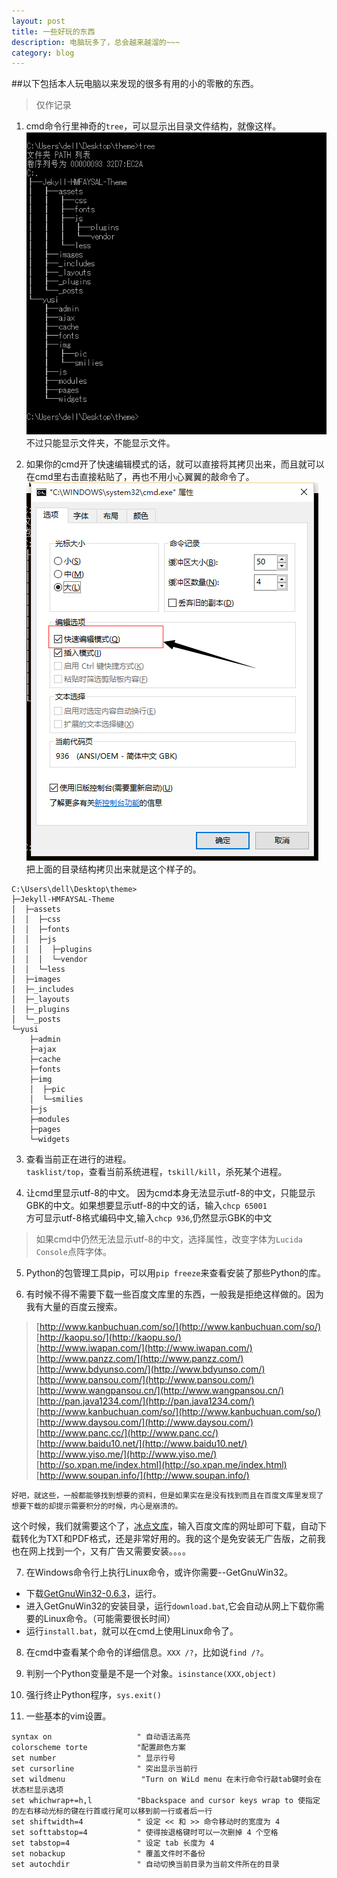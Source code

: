 ```yaml
---
layout: post
title: 一些好玩的东西
description: 电脑玩多了，总会越来越溜的~~~
category: blog
---
```


##以下包括本人玩电脑以来发现的很多有用的小的零散的东西。

>仅作记录
>

1. cmd命令行里神奇的`tree`，可以显示出目录文件结构，就像这样。   
![tree_demo.jpg](../../images/tree_demo.jpg)   
不过只能显示文件夹，不能显示文件。    

2. 如果你的cmd开了快速编辑模式的话，就可以直接将其拷贝出来，而且就可以在cmd里右击直接粘贴了，再也不用小心翼翼的敲命令了。  
![cmd_edit.jpg](../../images/cmd_edit.jpg)   
把上面的目录结构拷贝出来就是这个样子的。   

```
C:\Users\dell\Desktop\theme>
├─Jekyll-HMFAYSAL-Theme
│  ├─assets
│  │  ├─css
│  │  ├─fonts
│  │  ├─js
│  │  │  ├─plugins
│  │  │  └─vendor
│  │  └─less
│  ├─images
│  ├─_includes
│  ├─_layouts
│  ├─_plugins
│  └─_posts
└─yusi
    ├─admin
    ├─ajax
    ├─cache
    ├─fonts
    ├─img
    │  ├─pic
    │  └─smilies
    ├─js
    ├─modules
    ├─pages
    └─widgets
```

3. 查看当前正在进行的进程。    
`tasklist/top`，查看当前系统进程，`tskill/kill`，杀死某个进程。    

4. 让cmd里显示utf-8的中文。
因为cmd本身无法显示utf-8的中文，只能显示GBK的中文。如果想要显示utf-8的中文的话，输入`chcp 65001`    
方可显示utf-8格式编码中文,输入`chcp 936`,仍然显示GBK的中文     
>如果cmd中仍然无法显示utf-8的中文，选择属性，改变字体为`Lucida Console`点阵字体。

5. Python的包管理工具pip，可以用`pip freeze`来查看安装了那些Python的库。

6. 有时候不得不需要下载一些百度文库里的东西，一般我是拒绝这样做的。因为我有大量的百度云搜索。   
>[http://www.kanbuchuan.com/so/](http://www.kanbuchuan.com/so/)                       
>[http://kaopu.so/](http://kaopu.so/)                           
>[http://www.iwapan.com/](http://www.iwapan.com/)                             
>[http://www.panzz.com/](http://www.panzz.com/)                              
>[http://www.bdyunso.com/](http://www.bdyunso.com/)                            
>[http://www.pansou.com/](http://www.pansou.com/)                          
>[http://www.wangpansou.cn/](http://www.wangpansou.cn/)                              
>[http://pan.java1234.com/](http://pan.java1234.com/)                                 
>[http://www.kanbuchuan.com/so/](http://www.kanbuchuan.com/so/)                          
>[http://www.daysou.com/](http://www.daysou.com/)                              
>[http://www.panc.cc/](http://www.panc.cc/)                                   
>[http://www.baidu10.net/](http://www.baidu10.net/)                              
>[http://www.yiso.me/](http://www.yiso.me/)                                    
>[http://so.xpan.me/index.html](http://so.xpan.me/index.html)                         
>[http://www.soupan.info/](http://www.soupan.info/)                                 
    
    好吧，就这些，一般都能够找到想要的资料，但是如果实在是没有找到而且在百度文库里发现了想要下载的却提示需要积分的时候，内心是崩溃的。        
这个时候，我们就需要这个了，[冰点文库](../software/iDocDown.rar)，输入百度文库的网址即可下载，自动下载转化为TXT和PDF格式，还是非常好用的。我的这个是免安装无广告版，之前我也在网上找到一个，又有广告又需要安装。。。。

7. 在Windows命令行上执行Linux命令，或许你需要--GetGnuWin32。     
 - 下载[GetGnuWin32-0.6.3](../software/GetGnuWin32-0.6.3.exe)，运行。       
 - 进入GetGnuWin32的安装目录，运行`download.bat`,它会自动从网上下载你需要的Linux命令。（可能需要很长时间）        
 - 运行`install.bat`，就可以在cmd上使用Linux命令了。        

8. 在cmd中查看某个命令的详细信息。`XXX /?`，比如说`find /?`。

9. 判别一个Python变量是不是一个对象。`isinstance(XXX,object)`

10. 强行终止Python程序，`sys.exit()`

11. 一些基本的vim设置。

```
syntax on                   " 自动语法高亮
colorscheme torte           "配置颜色方案
set number                  " 显示行号
set cursorline              " 突出显示当前行
set wildmenu                 "Turn on WiLd menu 在末行命令行敲tab键时会在状态栏显示选项
set whichwrap+=h,l          "Bbackspace and cursor keys wrap to 使指定的左右移动光标的键在行首或行尾可以移到前一行或者后一行
set shiftwidth=4            " 设定 << 和 >> 命令移动时的宽度为 4
set softtabstop=4           " 使得按退格键时可以一次删掉 4 个空格
set tabstop=4               " 设定 tab 长度为 4
set nobackup                " 覆盖文件时不备份
set autochdir               " 自动切换当前目录为当前文件所在的目录
```
